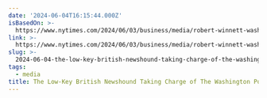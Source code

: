 ```yaml
---
date: '2024-06-04T16:15:44.000Z'
isBasedOn: >-
  https://www.nytimes.com/2024/06/03/business/media/robert-winnett-washington-post.html?smid=nytcore-ios-share&referringSource=articleShare&u2g=c&pvid=601EE24C-4055-49A5-B709-B9017E7A8471&sgrp=c-cb
link: >-
  https://www.nytimes.com/2024/06/03/business/media/robert-winnett-washington-post.html?smid=nytcore-ios-share&referringSource=articleShare&u2g=c&pvid=601EE24C-4055-49A5-B709-B9017E7A8471&sgrp=c-cb
slug: >-
  2024-06-04-the-low-key-british-newshound-taking-charge-of-the-washington-post-the-ne
tags:
  - media
title: The Low-Key British Newshound Taking Charge of The Washington Post - The Ne
---
```

 
